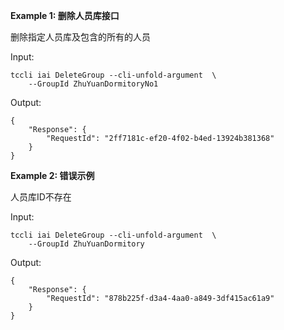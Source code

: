 **Example 1: 删除人员库接口**

删除指定人员库及包含的所有的人员

Input: 

```
tccli iai DeleteGroup --cli-unfold-argument  \
    --GroupId ZhuYuanDormitoryNo1
```

Output: 
```
{
    "Response": {
        "RequestId": "2ff7181c-ef20-4f02-b4ed-13924b381368"
    }
}
```

**Example 2: 错误示例**

人员库ID不存在

Input: 

```
tccli iai DeleteGroup --cli-unfold-argument  \
    --GroupId ZhuYuanDormitory
```

Output: 
```
{
    "Response": {
        "RequestId": "878b225f-d3a4-4aa0-a849-3df415ac61a9"
    }
}
```

